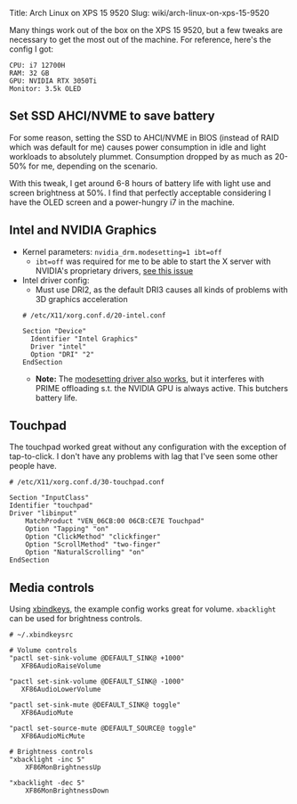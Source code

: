 Title: Arch Linux on XPS 15 9520
Slug: wiki/arch-linux-on-xps-15-9520

Many things work out of the box on the XPS 15 9520, but a few tweaks are
necessary to get the most out of the machine. For reference, here's the config I
got:

```
CPU: i7 12700H
RAM: 32 GB
GPU: NVIDIA RTX 3050Ti
Monitor: 3.5k OLED
```

## Set SSD AHCI/NVME to save battery
For some reason, setting the SSD to AHCI/NVME in BIOS (instead of RAID which
was default for me) causes power consumption in idle and light workloads to
absolutely plummet. Consumption dropped by as much as 20-50% for me, depending
on the scenario.

With this tweak, I get around 6-8 hours of battery life with light use and
screen brightness at 50%. I find that perfectly acceptable considering I have
the OLED screen and a power-hungry i7 in the machine.

## Intel and NVIDIA Graphics

* Kernel parameters: `nvidia_drm.modesetting=1 ibt=off`
    - `ibt=off` was required for me to be able to start the X server with NVIDIA's proprietary drivers, [see this issue](https://github.com/NVIDIA/open-gpu-kernel-modules/issues/256)
* Intel driver config:
    - Must use DRI2, as the default DRI3 causes all kinds of problems with 3D graphics acceleration
    ```
    # /etc/X11/xorg.conf.d/20-intel.conf

    Section "Device"
      Identifier "Intel Graphics"
      Driver "intel"
      Option "DRI" "2"
    EndSection
    ```
    - **Note:** The [modesetting driver also works](https://wiki.archlinux.org/title/Intel_graphics#Issues_with_selecting_Qt_elements_within_Plasma_Desktop_on_Alder_Lake.2FUHD_770), but it interferes with PRIME offloading s.t. the NVIDIA GPU is always active. This butchers battery life.

## Touchpad
The touchpad worked great without any configuration with the exception of
tap-to-click. I don't have any problems with lag that I've seen some other
people have.

```
# /etc/X11/xorg.conf.d/30-touchpad.conf

Section "InputClass"
Identifier "touchpad"
Driver "libinput"
	MatchProduct "VEN_06CB:00 06CB:CE7E Touchpad"
	Option "Tapping" "on"
	Option "ClickMethod" "clickfinger"
	Option "ScrollMethod" "two-finger"
	Option "NaturalScrolling" "on"
EndSection
```

## Media controls
Using [xbindkeys](https://wiki.archlinux.org/title/Xbindkeys), the example
config works great for volume. `xbacklight` can be used for brightness
controls.

```
# ~/.xbindkeysrc

# Volume controls
"pactl set-sink-volume @DEFAULT_SINK@ +1000"
   XF86AudioRaiseVolume

"pactl set-sink-volume @DEFAULT_SINK@ -1000"
   XF86AudioLowerVolume

"pactl set-sink-mute @DEFAULT_SINK@ toggle"
   XF86AudioMute

"pactl set-source-mute @DEFAULT_SOURCE@ toggle"
   XF86AudioMicMute

# Brightness controls
"xbacklight -inc 5"
    XF86MonBrightnessUp

"xbacklight -dec 5"
    XF86MonBrightnessDown
```
